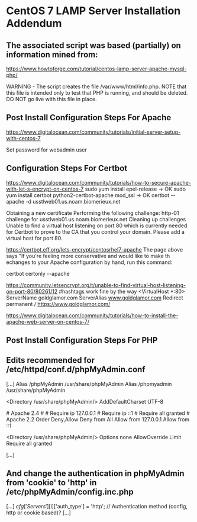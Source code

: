 
CentOS 7 LAMP Server Installation Addendum
==========================================

The associated script was based (partially) on information mined from:
----------------------------------------------------------------------
https://www.howtoforge.com/tutorial/centos-lamp-server-apache-mysql-php/

WARNING - The script creates the file /var/www/html/info.php.
NOTE that this file is intended only to test that PHP is running,
     and should be deleted.  DO NOT go live with this file in place.

Post Install Configuration Steps For Apache
-------------------------------------------
https://www.digitalocean.com/community/tutorials/initial-server-setup-with-centos-7

Set password for webadmin user


Configuration Steps For Certbot
-------------------------------------------
https://www.digitalocean.com/community/tutorials/how-to-secure-apache-with-let-s-encrypt-on-centos-7
sudo yum install epel-release -> OK
sudo yum install certbot python2-certbot-apache mod_ssl -> OK
certbot --apache -d usstlweb01.us.noam.biomerieux.net

Obtaining a new certificate
Performing the following challenge:
http-01 challenge for usstlweb01.us.noam.biomerieux.net
Cleaning up challenges
Unable to find a virtual host listening on port 80 which is currently needed for Certbot to prove to the CA 
that you control your domain.  Please add a virtual host for port 80.

https://certbot.eff.org/lets-encrypt/centosrhel7-apache
The page above says "If you're feeling more conservative and would like to make th echanges to your
Apache configuration by hand, run this command:

certbot certonly --apache

https://community.letsencrypt.org/t/unable-to-find-virtual-host-listening-on-port-80/80261/12
#hashtags work fine by the way
<VirtualHost *:80>
  ServerName goldglamor.com
  ServerAlias www.goldglamor.com
  Redirect permanent / https://www.goldglamor.com/
</VirtualHost>

https://www.digitalocean.com/community/tutorials/how-to-install-the-apache-web-server-on-centos-7/

Post Install Configuration Steps For PHP
----------------------------------------
Edits recommended for /etc/httpd/conf.d/phpMyAdmin.conf
-------------------------------------------------------

[...]
Alias /phpMyAdmin /usr/share/phpMyAdmin
Alias /phpmyadmin /usr/share/phpMyAdmin

<Directory /usr/share/phpMyAdmin/>
 AddDefaultCharset UTF-8

 <IfModule mod_authz_core.c>
 # Apache 2.4
# <RequireAny>
# Require ip 127.0.0.1
# Require ip ::1
# </RequireAny>
 Require all granted
 </IfModule>
 <IfModule !mod_authz_core.c>
 # Apache 2.2
 Order Deny,Allow
 Deny from All
 Allow from 127.0.0.1
 Allow from ::1
 </IfModule>
</Directory>



<Directory /usr/share/phpMyAdmin/>
        Options none
        AllowOverride Limit
        Require all granted
</Directory>

[...] 

And change the authentication in phpMyAdmin from 'cookie' to 'http' in /etc/phpMyAdmin/config.inc.php
-----------------------------------------------------------------------------------------------------

[...]
$cfg['Servers'][$i]['auth_type']     = 'http';    // Authentication method (config, http or cookie based)?
[...]







